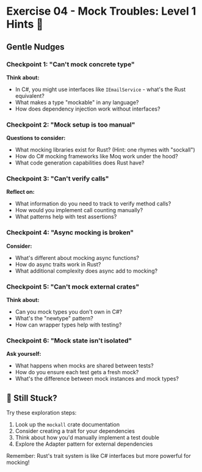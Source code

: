 # Exercise 04 - Mock Troubles: Level 1 Hints 🌱

## Gentle Nudges

### Checkpoint 1: "Can't mock concrete type"
**Think about:**
- In C#, you might use interfaces like `IEmailService` - what's the Rust equivalent?
- What makes a type "mockable" in any language?
- How does dependency injection work without interfaces?

### Checkpoint 2: "Mock setup is too manual"
**Questions to consider:**
- What mocking libraries exist for Rust? (Hint: one rhymes with "sockall")
- How do C# mocking frameworks like Moq work under the hood?
- What code generation capabilities does Rust have?

### Checkpoint 3: "Can't verify calls"
**Reflect on:**
- What information do you need to track to verify method calls?
- How would you implement call counting manually?
- What patterns help with test assertions?

### Checkpoint 4: "Async mocking is broken"
**Consider:**
- What's different about mocking async functions?
- How do async traits work in Rust?
- What additional complexity does async add to mocking?

### Checkpoint 5: "Can't mock external crates"
**Think about:**
- Can you mock types you don't own in C#?
- What's the "newtype" pattern?
- How can wrapper types help with testing?

### Checkpoint 6: "Mock state isn't isolated"
**Ask yourself:**
- What happens when mocks are shared between tests?
- How do you ensure each test gets a fresh mock?
- What's the difference between mock instances and mock types?

## 🤔 Still Stuck?

Try these exploration steps:
1. Look up the `mockall` crate documentation
2. Consider creating a trait for your dependencies
3. Think about how you'd manually implement a test double
4. Explore the Adapter pattern for external dependencies

Remember: Rust's trait system is like C# interfaces but more powerful for mocking!